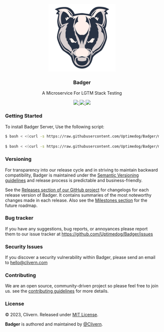 <p align="center">
    <img alt="Badger Logo" src="/static/logo.png?v=0.1.0" width="220" />
    <h3 align="center">Badger</h3>
    <p align="center">A Microservice For LGTM Stack Testing</p>
    <p align="center">
        <a href="https://github.com/Uptimedog/Badger/actions/workflows/api.yml">
            <img src="https://github.com/Uptimedog/Badger/actions/workflows/api.yml/badge.svg">
        </a>
        <a href="https://github.com/Uptimedog/Badger/releases">
            <img src="https://img.shields.io/badge/Version-v0.2.0-red.svg">
        </a>
        <a href="https://github.com/Uptimedog/Badger/blob/main/LICENSE">
            <img src="https://img.shields.io/badge/LICENSE-MIT-grey.svg">
        </a>
    </p>
</p>


### Getting Started

To install Badger Server, Use the following script:

```zsh
$ bash < <(curl -s https://raw.githubusercontent.com/Uptimedog/Badger/main/deployment/ubuntu/install.sh)

$ bash < <(curl -s https://raw.githubusercontent.com/Uptimedog/Badger/main/deployment/ubuntu/upgrade.sh)
```

### Versioning

For transparency into our release cycle and in striving to maintain backward compatibility, Badger is maintained under the [Semantic Versioning guidelines](https://semver.org/) and release process is predictable and business-friendly.

See the [Releases section of our GitHub project](https://github.com/Uptimedog/Badger/releases) for changelogs for each release version of Badger. It contains summaries of the most noteworthy changes made in each release. Also see the [Milestones section](https://github.com/Uptimedog/Badger/milestones) for the future roadmap.


### Bug tracker

If you have any suggestions, bug reports, or annoyances please report them to our issue tracker at https://github.com/Uptimedog/Badger/issues


### Security Issues

If you discover a security vulnerability within Badger, please send an email to [hello@clivern.com](mailto:hello@clivern.com)


### Contributing

We are an open source, community-driven project so please feel free to join us. see the [contributing guidelines](CONTRIBUTING.md) for more details.


### License

© 2023, Clivern. Released under [MIT License](https://opensource.org/licenses/mit-license.php).

**Badger** is authored and maintained by [@Clivern](http://github.com/Clivern).
